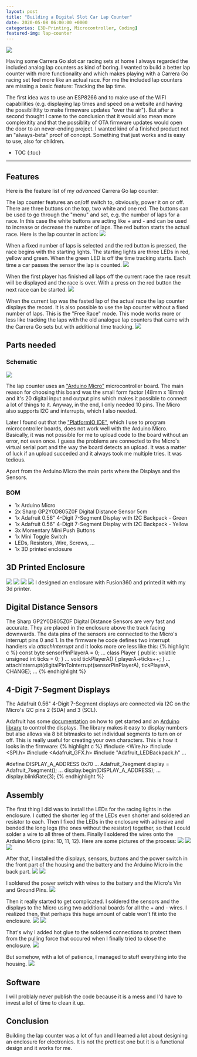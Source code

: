 ```yaml
---
layout: post
title: "Building a Digital Slot Car Lap Counter"
date: 2020-05-08 06:00:00 +0000
categories: [3D-Printing, Microcontroller, Coding]
featured-img: lap-counter
---
```

![](/images/2020/lap-counter-endless.gif)

Having some Carrera Go slot car racing sets at home I always regarded the included analog lap counters as kind of boring. 
I wanted to build a better lap counter with more functionality and which makes playing with a Carrera Go racing set feel more like an actual race. 
For me the included lap counters are missing a basic feature: Tracking the lap time.

The first idea was to use an ESP8266 and to make use of the WIFI capabilities (e.g. displaying lap times and speed on a website and having the possibliltity to make firmeware updates "over the air"). 
But after a second thought I came to the conclusion that it would also mean more complexitity and that the possiblity of OTA firmware updates would open the door to an never-ending project.
I wanted kind of a finished product not an "always-beta" proof of concept. Something that just works and is easy to use, also for children.


* TOC
{:toc}

---

## Features
Here is the feature list of my *advanced* Carrera Go lap counter:

The lap counter features an on/off switch to, obviously, power it on or off.
There are three buttons on the top, two white and one red. 
The buttons can be used to go through the "menu" and set, e.g. the number of laps for a race.
In this case the white buttons are acting like + and - and can be used to increase or decrease the number of laps.
The red button starts the actual race.
Here is the lap counter in action:
![](/images/2020/config_mode.gif)

When a fixed number of laps is selected and the red button is pressed, the race begins with the starting lights. 
The starting lights are three LEDs in red, yellow and green.
When the green LED is off the time tracking starts.
Each time a car passes the sensor the lap is counted.
![](/images/2020/fixed_race.gif)

When the first player has finished all laps off the current race the race result will be displayed and the race is over.
With a press on the red button the next race can be started.
![](/images/2020/result.gif)

When the current lap was the fasted lap of the actual race the lap counter displays the record.
It is also possible to use the lap counter without a fixed number of laps. This is the "Free Race" mode. This mode works more or less like tracking the laps with the old analogue lap counters that came with the Carrera Go sets but with additional time tracking.
![](/images/2020/start_free_mode.gif)

## Parts needed

### Schematic
![](/images/2020/lap-counter-layout.jpg)

The lap counter uses an ["Arduino Micro"][1] microcontroller board.
The main reason for choosing this board was the small form factor (48mm x 18mm) and it's 20 digital input and output pins which makes it possible to connect a lot of things to it.
Anyway, in the end, I only needed 10 pins. The Micro also supports I2C and interrupts, which I also needed.

Later I found out that the ["PlatformIO IDE"][2], which I use to program microcontroller boards, does not work well with the Arduino Micro. 
Basically, it was not possible for me to upload code to the board without an error, not even once. 
I guess the problems are connected to the Micro's virtual serial port and the way the board detects an upload.
It was a matter of luck if an upload succeded and it always took me multiple tries. 
It was tedious.

Apart from the Arduino Micro the main parts where the Displays and the Sensors.

### BOM
- 1x Arduino Micro
- 2x Sharp GP2Y0D805Z0F Digital Distance Sensor 5cm
- 1x Adafruit 0.56" 4-Digit 7-Segment Display with I2C Backpack - Green
- 1x Adafruit 0.56" 4-Digit 7-Segment Display with I2C Backpack - Yellow
- 3x Momentary Mini Push Buttons
- 1x Mini Toggle Switch
- LEDs, Resistors, Wire, Screws, ...
- 1x 3D printed enclosure

## 3D Printed Enclosure
![](/images/2020/lap-counter-fusion-front.jpg)
![](/images/2020/lap-counter-fusion-back.jpg)
![](/images/2020/lap-counter-print-front1+2.jpg)
![](/images/2020/lap-counter-print-back.jpg)
I designed an enclosure with Fusion360 and printed it with my 3d printer.

## Digital Distance Sensors
The Sharp GP2Y0D805Z0F Digital Distance Sensors are very fast and accurate. 
They are placed in the enclosure above the track facing downwards. 
The data pins of the sensors are connected to the Micro's interrupt pins 0 and 1.
In the firmware he code defines two interrupt handlers via _attachInterrupt_ and it looks more ore less like this:
{% highlight c %}
const byte sensorPinPlayerA = 0;
...
class Player {
  public:
    volatile unsigned int ticks = 0;
}
...
void tickPlayerA() {
  playerA->ticks++;
}
...
attachInterrupt(digitalPinToInterrupt(sensorPinPlayerA), tickPlayerA, CHANGE);
...
{% endhighlight %}

## 4-Digit 7-Segment Displays
The Adafruit 0.56" 4-Digit 7-Segment displays are connected via I2C on the Micro's I2C pins 2 (SDA) and 3 (SCL). 

Adafruit has some [documentation][3] on how to get started and an [Arduino library][4] to control the displays.
The library makes it easy to display numbers but also allows via 8 bit bitmasks to set individual segments to turn on or off. This is really useful for creating your own characters.
This is how it looks in the firmware:
{% highlight c %}
#include <Wire.h>
#include <SPI.h>
#include <Adafruit_GFX.h>
#include "Adafruit_LEDBackpack.h"
...

#define DISPLAY_A_ADDRESS 0x70
...
Adafruit_7segment display = Adafruit_7segment();
...
display.begin(DISPLAY_A_ADDRESS);
...
display.blinkRate(3);
{% endhighlight %}

## Assembly
The first thing I did was to install the LEDs for the racing lights in the enclosure.
I cutted the shorter leg of the LEDs even shorter and soldered an resistor to each. 
Then I fixed the LEDs in the enclosure with adhesive and bended the long legs (the ones without the resistor) together, so that I could solder a wire to all three of them. 
Finally I soldered the wires onto the Arduino Micro (pins: 10, 11, 12).
Here are some pictures of the process:
![](/images/2020/lap-counter-led-resistor.jpg)
![](/images/2020/lap-counter-led1.jpg)
![](/images/2020/lap-counter-led2.jpg)

After that, I installed the displays, sensors, buttons and the power switch in the front part of the housing and the battery and the Arduino Micro in the back part. 
![](/images/2020/lap-counter-assembly1.jpg)
![](/images/2020/lap-counter-assembly2.jpg)

I soldered the power switch with wires to the battery and the Micro's Vin and Ground Pins.
![](/images/2020/lap-counter-assembly3.jpg)

Then it really started to get complicated. 
I soldered the sensors and the displays to the Micro using two additional boards for all the + and - wires.
I realized then, that perhaps this huge amount of cable won't fit into the enclosure.
![](/images/2020/lap-counter-assembly4.jpg)
![](/images/2020/lap-counter-assembly7.jpg)

That's why I added hot glue to the soldered connections to protect them from the pulling force that occured when I finally tried to close the enclosure.
![](/images/2020/lap-counter-assembly9.jpg)

But somehow, with a lot of patience, I managed to stuff everything into the housing.
![](/images/2020/lap-counter-complete.jpg)

## Software

I will problaly never publish the code because it is a mess and I'd have to invest a lot of time to clean it up.

## Conclusion
Building the lap counter was a lot of fun and I learned a lot about designing an enclosure for electronics.
It is not the prettiest one but it is a functional design and it works for me.

[1]: https://store.arduino.cc/arduino-micro
[2]: https://platformio.org/platformio-ide
[3]: https://learn.adafruit.com/adafruit-led-backpack/0-dot-56-seven-segment-backpack-assembly
[4]: https://github.com/adafruit/Adafruit_LED_Backpack 

